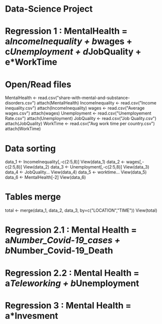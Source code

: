 # Data-Science Project

# Regression 1 : MentalHealth = a*IncomeInequality + b*wages + c*Unemployment + d*JobQuality + e*WorkTime

# Open/Read files
MentalHealth <- read.csv("share-with-mental-and-substance-disorders.csv")
attach(MentalHealth)
IncomeInequality <- read.csv("Income inequality.csv")
attach(IncomeInequality)
wages <- read.csv("Average wages.csv")
attach(wages)
Unemployment <- read.csv("Unemployement Rate.csv")
attach(Unemployment)
JobQuality <- read.csv("Job Quality.csv")
attach(JobQuality)
WorkTime <- read.csv("Avg work time per country.csv")
attach(WorkTime)

# Data sorting 
data_1 <- IncomeInequality[,-c(2:5,8)]
View(data_1)
data_2 <- wages[,-c(2:5,8)]
View(data_2)
data_3 <- Unemployment[,-c(2:5,8)]
View(data_3)
data_4 <- JobQuality...
View(data_4)
data_5 <- worktime...
View(data_5)
data_6 <- MentalHealth[-2]
View(data_6)

# Tables merge 
total <- merge(data_1, data_2, data_3, by=c("LOCATION","TIME"))
View(total)

# Regression 2.1 : Mental Health = a*Number_Covid-19_cases + b*Number_Covid-19_Death
# Regression 2.2 : Mental Health = a*Teleworking + b*Unemployment
# Regression 3 : Mental Health = a*Invesment 
